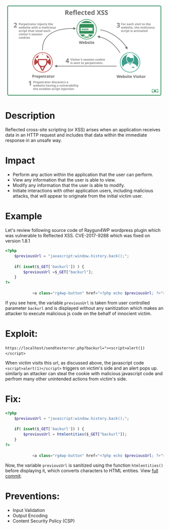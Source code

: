 ![Reflected XSS](image/reflectedXSS.png?raw=true "Reflected XSS")
# Description
Reflected cross-site scripting (or XSS) arises when an application receives data in an HTTP request and includes that data within the immediate response in an unsafe way.

# Impact 
- Perform any action within the application that the user can perform.
- View any information that the user is able to view.
- Modify any information that the user is able to modify.
- Initiate interactions with other application users, including malicious attacks, that will appear to originate from the initial victim user.

# Example

Let's review following source code of Raygun4WP wordpress plugin which was vulnerable to Reflected XSS. 
CVE-2017-9288 which was fixed on version 1.8.1

```php
<?php
	$previousUrl = "javascript:window.history.back();";

	if( isset($_GET['backurl']) ) {
		$previousUrl =$_GET["backurl"];
	}
?>

			<a class="rg4wp-button" href="<?php echo $previousUrl; ?>">Back</a>
```

If you see here, the variable `previousUrl` is taken from user controlled parameter `backurl` and is displayed without any sanitization which makes an attacker to execute malicious js code on the behalf of innocient victim.

# Exploit:

`https://localhost/sendtesterror.php?backurl="><script>alert(1)</script>`

When victim visits this url, as discussed above, the javascript code `<script>alert(1)</script>` triggers on victim's side and an alert pops up. similarly an attacker can steal the cookie with malicious javascript code and perfrom many other unintended actions from victim's side.


# Fix:

```php
<?php
	$previousUrl = "javascript:window.history.back();";

	if( isset($_GET['backurl']) ) {
		$previousUrl = htmlentities($_GET["backurl"]);
	}
?>

			<a class="rg4wp-button" href="<?php echo $previousUrl; ?>">Back</a>


```
Now, the variable `previousUrl` is sanitized using the function `htmlentities()` before displaying it, which converts characters to HTML entities. View [full commit](https://github.com/MindscapeHQ/raygun4wordpress/pull/17/files).

# Preventions:
- Input Validation
- Output Encoding
- Content Security Policy (CSP)